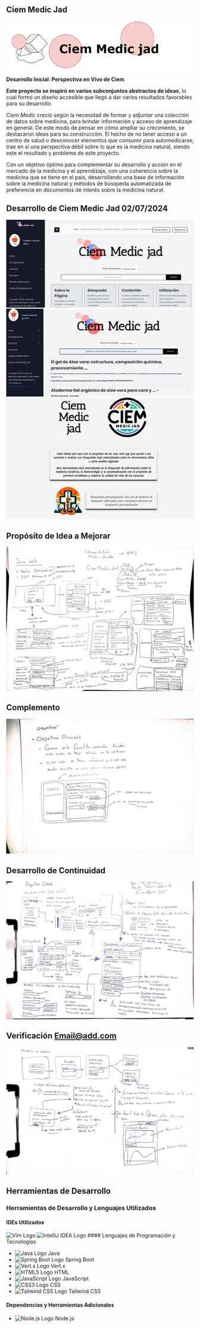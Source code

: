 ## Ciem Medic Jad

![logPrev](https://github.com/Ron4-kw0rk3r/Ciem-Medic-Jad/blob/9dfa2cfa25160c4ba0d463dda40b28f694d6c897/res/log-prev.png) 


**Desarrollo Inicial: Perspectiva en Vivo de Ciem**

<p><strong>Este proyecto se inspiró en varios subconjuntos abstractos de ideas</strong>, lo cual formó un diseño accesible que llegó a dar varios resultados favorables para su desarrollo.</p>
<p><em>Ciem Medic</em> creció según la necesidad de formar y adjuntar una colección de datos sobre medicina, para brindar información y acceso de aprendizaje en general. De este modo de pensar en cómo ampliar su crecimiento, se destacaron ideas para su construcción. El hecho de no tener acceso a un centro de salud o desconocer elementos que consumir para automedicarse, trae en sí una perspectiva débil sobre lo que es la medicina natural, siendo este el resultado y problema de este proyecto.</p>

<p>Con un objetivo óptimo para complementar su desarrollo y acción en el mercado de la medicina y el aprendizaje, con una coherencia sobre la medicina que se tiene en el país, desarrollando una base de información sobre la medicina natural y métodos de búsqueda automatizada de preferencia en documentos de interés sobre la medicina natural.</p>


<!-- img src="https://github.com/Ron4-kw0rk3r/Ciem-Medic-Jad/blob/9dfa2cfa25160c4ba0d463dda40b28f694d6c897/res/base1.png"  alt="base1">
<img src="https://github.com/Ron4-kw0rk3r/Ciem-Medic-Jad/blob/9dfa2cfa25160c4ba0d463dda40b28f694d6c897/res/base2.png"  alt="base2">
<img src="https://github.com/Ron4-kw0rk3r/Ciem-Medic-Jad/blob/9dfa2cfa25160c4ba0d463dda40b28f694d6c897/res/base3.png"  alt="base3"--->

## Desarrollo de Ciem Medic Jad 02/07/2024

![logPrev](https://github.com/Ron4-kw0rk3r/Ciem-Medic-Jad/blob/9dfa2cfa25160c4ba0d463dda40b28f694d6c897/res/base1.png) 
![logPrev](https://github.com/Ron4-kw0rk3r/Ciem-Medic-Jad/blob/9dfa2cfa25160c4ba0d463dda40b28f694d6c897/res/base2.png) 
![logPrev](https://github.com/Ron4-kw0rk3r/Ciem-Medic-Jad/blob/9dfa2cfa25160c4ba0d463dda40b28f694d6c897/res/base3.png) 


## Propósito de Idea a Mejorar

<img src="https://github.com/Ron4-kw0rk3r/Admin-Medico/blob/master/DB/photo_2024-04-16_23-06-14.jpg" alt="Nueva Idea">

## Complemento

<img src="https://github.com/Ron4-kw0rk3r/Admin-Medico/blob/master/DB/photo_2024-04-16_23-06-17.jpg" alt="Objetivo">

## Desarrollo de Continuidad

<img src="https://github.com/Ron4-kw0rk3r/Ciem-Medic-Jad/blob/9dfa2cfa25160c4ba0d463dda40b28f694d6c897/res/picture-1.jpg" alt="Desarrollo Continuo">

## Verificación Email@add.com

<img src="https://github.com/Ron4-kw0rk3r/Ciem-Medic-Jad/blob/9dfa2cfa25160c4ba0d463dda40b28f694d6c897/res/picture-2.jpg" alt="Verificación de Email">


## Herramientas de Desarrollo 

### Herramientas de Desarrollo y Lenguajes Utilizados

#### IDEs Utilizados
<img src="https://upload.wikimedia.org/wikipedia/commons/9/9f/Vimlogo.svg" alt="Vim Logo" class="ide-logo">
<img src="https://resources.jetbrains.com/storage/products/intellij-idea/img/meta/intellij-idea_logo_300x300.png" alt="IntelliJ IDEA Logo" class="ide-logo">
#### Lenguajes de Programación y Tecnologías
<ul>
  <li><img src="https://upload.wikimedia.org/wikipedia/en/3/30/Java_programming_language_logo.svg" alt="Java Logo" class="tech-logo"> <label>Java</label></li>
  <li><img src="https://upload.wikimedia.org/wikipedia/commons/6/6e/Spring_Framework_Logo_2018.svg" alt="Spring Boot Logo" class="tech-logo"> <label>Spring Boot</label></li>
  <li><img src="https://vertx.io/assets/logo-sm.png" alt="Vert.x Logo" class="tech-logo"> <label>Vert.x</label></li>
  <li><img src="https://upload.wikimedia.org/wikipedia/commons/6/61/HTML5_logo_and_wordmark.svg" alt="HTML5 Logo" class="tech-logo"> <label>HTML</label></li>
  <li><img src="https://upload.wikimedia.org/wikipedia/commons/6/6a/JavaScript-logo.png" alt="JavaScript Logo" class="tech-logo"> <label>JavaScript</label></li>
  <li><img src="https://upload.wikimedia.org/wikipedia/commons/d/d5/CSS3_logo_and_wordmark.svg" alt="CSS3 Logo" class="tech-logo"> <label>CSS</label></li>
  <li><img src="https://upload.wikimedia.org/wikipedia/commons/d/d5/Tailwind_CSS_Logo.svg" alt="Tailwind CSS Logo" class="tech-logo"> <label>Tailwind CSS</label></li>
</ul>

#### Dependencias y Herramientas Adicionales
<ul>
  <li><img src="https://nodejs.org/static/images/logos/nodejs-new-pantone-black.svg" alt="Node.js Logo" class="tech-logo"> Node.js</li>
</ul>
